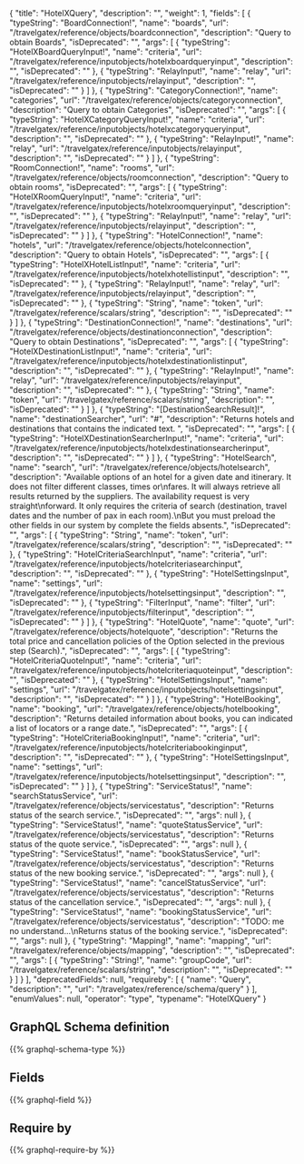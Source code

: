 {
  "title": "HotelXQuery",
  "description": "",
  "weight": 1,
  "fields": [
    {
      "typeString": "BoardConnection!",
      "name": "boards",
      "url": "/travelgatex/reference/objects/boardconnection",
      "description": "Query to obtain Boards",
      "isDeprecated": "",
      "args": [
        {
          "typeString": "HotelXBoardQueryInput!",
          "name": "criteria",
          "url": "/travelgatex/reference/inputobjects/hotelxboardqueryinput",
          "description": "",
          "isDeprecated": ""
        },
        {
          "typeString": "RelayInput!",
          "name": "relay",
          "url": "/travelgatex/reference/inputobjects/relayinput",
          "description": "",
          "isDeprecated": ""
        }
      ]
    },
    {
      "typeString": "CategoryConnection!",
      "name": "categories",
      "url": "/travelgatex/reference/objects/categoryconnection",
      "description": "Query to obtain Categories",
      "isDeprecated": "",
      "args": [
        {
          "typeString": "HotelXCategoryQueryInput!",
          "name": "criteria",
          "url": "/travelgatex/reference/inputobjects/hotelxcategoryqueryinput",
          "description": "",
          "isDeprecated": ""
        },
        {
          "typeString": "RelayInput!",
          "name": "relay",
          "url": "/travelgatex/reference/inputobjects/relayinput",
          "description": "",
          "isDeprecated": ""
        }
      ]
    },
    {
      "typeString": "RoomConnection!",
      "name": "rooms",
      "url": "/travelgatex/reference/objects/roomconnection",
      "description": "Query to obtain rooms",
      "isDeprecated": "",
      "args": [
        {
          "typeString": "HotelXRoomQueryInput!",
          "name": "criteria",
          "url": "/travelgatex/reference/inputobjects/hotelxroomqueryinput",
          "description": "",
          "isDeprecated": ""
        },
        {
          "typeString": "RelayInput!",
          "name": "relay",
          "url": "/travelgatex/reference/inputobjects/relayinput",
          "description": "",
          "isDeprecated": ""
        }
      ]
    },
    {
      "typeString": "HotelConnection!",
      "name": "hotels",
      "url": "/travelgatex/reference/objects/hotelconnection",
      "description": "Query to obtain Hotels",
      "isDeprecated": "",
      "args": [
        {
          "typeString": "HotelXHotelListInput!",
          "name": "criteria",
          "url": "/travelgatex/reference/inputobjects/hotelxhotellistinput",
          "description": "",
          "isDeprecated": ""
        },
        {
          "typeString": "RelayInput!",
          "name": "relay",
          "url": "/travelgatex/reference/inputobjects/relayinput",
          "description": "",
          "isDeprecated": ""
        },
        {
          "typeString": "String",
          "name": "token",
          "url": "/travelgatex/reference/scalars/string",
          "description": "",
          "isDeprecated": ""
        }
      ]
    },
    {
      "typeString": "DestinationConnection!",
      "name": "destinations",
      "url": "/travelgatex/reference/objects/destinationconnection",
      "description": "Query to obtain Destinations",
      "isDeprecated": "",
      "args": [
        {
          "typeString": "HotelXDestinationListInput!",
          "name": "criteria",
          "url": "/travelgatex/reference/inputobjects/hotelxdestinationlistinput",
          "description": "",
          "isDeprecated": ""
        },
        {
          "typeString": "RelayInput!",
          "name": "relay",
          "url": "/travelgatex/reference/inputobjects/relayinput",
          "description": "",
          "isDeprecated": ""
        },
        {
          "typeString": "String",
          "name": "token",
          "url": "/travelgatex/reference/scalars/string",
          "description": "",
          "isDeprecated": ""
        }
      ]
    },
    {
      "typeString": "[DestinationSearchResult]!",
      "name": "destinationSearcher",
      "url": "#",
      "description": "Returns hotels and destinations that contains the indicated text. ",
      "isDeprecated": "",
      "args": [
        {
          "typeString": "HotelXDestinationSearcherInput!",
          "name": "criteria",
          "url": "/travelgatex/reference/inputobjects/hotelxdestinationsearcherinput",
          "description": "",
          "isDeprecated": ""
        }
      ]
    },
    {
      "typeString": "HotelSearch",
      "name": "search",
      "url": "/travelgatex/reference/objects/hotelsearch",
      "description": "Available options of an hotel for a given date and itinerary. It does not filter different classes, times or\nfares. It will always retrieve all results returned by the suppliers. The availability request is very straight\nforward. It only requires the criteria of search (destination, travel dates and the number of pax in each room).\nBut you must preload the other fields in our system by complete the fields absents.",
      "isDeprecated": "",
      "args": [
        {
          "typeString": "String",
          "name": "token",
          "url": "/travelgatex/reference/scalars/string",
          "description": "",
          "isDeprecated": ""
        },
        {
          "typeString": "HotelCriteriaSearchInput",
          "name": "criteria",
          "url": "/travelgatex/reference/inputobjects/hotelcriteriasearchinput",
          "description": "",
          "isDeprecated": ""
        },
        {
          "typeString": "HotelSettingsInput",
          "name": "settings",
          "url": "/travelgatex/reference/inputobjects/hotelsettingsinput",
          "description": "",
          "isDeprecated": ""
        },
        {
          "typeString": "FilterInput",
          "name": "filter",
          "url": "/travelgatex/reference/inputobjects/filterinput",
          "description": "",
          "isDeprecated": ""
        }
      ]
    },
    {
      "typeString": "HotelQuote",
      "name": "quote",
      "url": "/travelgatex/reference/objects/hotelquote",
      "description": "Returns the total price and cancellation policies of the Option selected in the previous step (Search).",
      "isDeprecated": "",
      "args": [
        {
          "typeString": "HotelCriteriaQuoteInput!",
          "name": "criteria",
          "url": "/travelgatex/reference/inputobjects/hotelcriteriaquoteinput",
          "description": "",
          "isDeprecated": ""
        },
        {
          "typeString": "HotelSettingsInput",
          "name": "settings",
          "url": "/travelgatex/reference/inputobjects/hotelsettingsinput",
          "description": "",
          "isDeprecated": ""
        }
      ]
    },
    {
      "typeString": "HotelBooking",
      "name": "booking",
      "url": "/travelgatex/reference/objects/hotelbooking",
      "description": "Returns detailed information about books, you can indicated a list of locators or a range date.",
      "isDeprecated": "",
      "args": [
        {
          "typeString": "HotelCriteriaBookingInput!",
          "name": "criteria",
          "url": "/travelgatex/reference/inputobjects/hotelcriteriabookinginput",
          "description": "",
          "isDeprecated": ""
        },
        {
          "typeString": "HotelSettingsInput",
          "name": "settings",
          "url": "/travelgatex/reference/inputobjects/hotelsettingsinput",
          "description": "",
          "isDeprecated": ""
        }
      ]
    },
    {
      "typeString": "ServiceStatus!",
      "name": "searchStatusService",
      "url": "/travelgatex/reference/objects/servicestatus",
      "description": "Returns status of the search service.",
      "isDeprecated": "",
      "args": null
    },
    {
      "typeString": "ServiceStatus!",
      "name": "quoteStatusService",
      "url": "/travelgatex/reference/objects/servicestatus",
      "description": "Returns status of the quote service.",
      "isDeprecated": "",
      "args": null
    },
    {
      "typeString": "ServiceStatus!",
      "name": "bookStatusService",
      "url": "/travelgatex/reference/objects/servicestatus",
      "description": "Returns status of the new booking service.",
      "isDeprecated": "",
      "args": null
    },
    {
      "typeString": "ServiceStatus!",
      "name": "cancelStatusService",
      "url": "/travelgatex/reference/objects/servicestatus",
      "description": "Returns status of the cancellation service.",
      "isDeprecated": "",
      "args": null
    },
    {
      "typeString": "ServiceStatus!",
      "name": "bookingStatusService",
      "url": "/travelgatex/reference/objects/servicestatus",
      "description": "TODO: me no understand...\nReturns status of the booking service.",
      "isDeprecated": "",
      "args": null
    },
    {
      "typeString": "Mapping!",
      "name": "mapping",
      "url": "/travelgatex/reference/objects/mapping",
      "description": "",
      "isDeprecated": "",
      "args": [
        {
          "typeString": "String!",
          "name": "groupCode",
          "url": "/travelgatex/reference/scalars/string",
          "description": "",
          "isDeprecated": ""
        }
      ]
    }
  ],
  "deprecatedFields": null,
  "requireby": [
    {
      "name": "Query",
      "description": "",
      "url": "/travelgatex/reference/schema/query"
    }
  ],
  "enumValues": null,
  "operator": "type",
  "typename": "HotelXQuery"
}
## GraphQL Schema definition

{{% graphql-schema-type %}}

## Fields

{{% graphql-field %}}

## Require by

{{% graphql-require-by %}}
